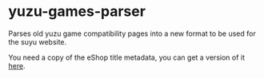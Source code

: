# yuzu-games-parser

Parses old yuzu game compatibility pages into a new format to be used for the suyu website.

You need a copy of the eShop title metadata, you can get a version of it [here](https://raw.githubusercontent.com/blawar/titledb/master/US.en.json).